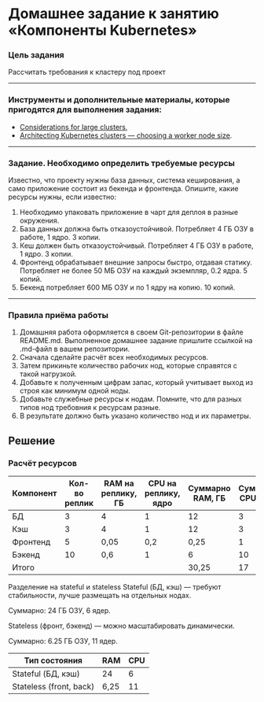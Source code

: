 # Домашнее задание к занятию «Компоненты Kubernetes»

### Цель задания

Рассчитать требования к кластеру под проект

------

### Инструменты и дополнительные материалы, которые пригодятся для выполнения задания:

- [Considerations for large clusters](https://kubernetes.io/docs/setup/best-practices/cluster-large/),
- [Architecting Kubernetes clusters — choosing a worker node size](https://learnk8s.io/kubernetes-node-size).

------

### Задание. Необходимо определить требуемые ресурсы
Известно, что проекту нужны база данных, система кеширования, а само приложение состоит из бекенда и фронтенда. Опишите, какие ресурсы нужны, если известно:

1. Необходимо упаковать приложение в чарт для деплоя в разные окружения. 
2. База данных должна быть отказоустойчивой. Потребляет 4 ГБ ОЗУ в работе, 1 ядро. 3 копии. 
3. Кеш должен быть отказоустойчивый. Потребляет 4 ГБ ОЗУ в работе, 1 ядро. 3 копии. 
4. Фронтенд обрабатывает внешние запросы быстро, отдавая статику. Потребляет не более 50 МБ ОЗУ на каждый экземпляр, 0.2 ядра. 5 копий. 
5. Бекенд потребляет 600 МБ ОЗУ и по 1 ядру на копию. 10 копий.

----

### Правила приёма работы

1. Домашняя работа оформляется в своем Git-репозитории в файле README.md. Выполненное домашнее задание пришлите ссылкой на .md-файл в вашем репозитории.
2. Сначала сделайте расчёт всех необходимых ресурсов.
3. Затем прикиньте количество рабочих нод, которые справятся с такой нагрузкой.
4. Добавьте к полученным цифрам запас, который учитывает выход из строя как минимум одной ноды. 
5. Добавьте служебные ресурсы к нодам. Помните, что для разных типов нод требовния к ресурсам разные. 
6. В результате должно быть указано количество нод и их параметры.

## Решение

### Расчёт ресурсов

|Компонент|Кол-во реплик|RAM на реплику, ГБ|CPU на реплику, ядро|Суммарно RAM, ГБ|Суммарно CPU, ядро|
|---------|---------|---------|---------|---------|---------|
|БД|3|4|1|12|3|
|Кэш|3|4|1|12|3|
|Фронтенд|5|0,05|0,2|0,25|1|
|Бэкенд|10|0,6|1|6|10|
|Итого||||30,25|17|

Разделение на stateful и stateless
Stateful (БД, кэш) — требуют стабильности, лучше размещать на отдельных нодах.

Суммарно: 24 ГБ ОЗУ, 6 ядер.

Stateless (фронт, бэкенд) — можно масштабировать динамически.

Суммарно: 6.25 ГБ ОЗУ, 11 ядер.

|Тип состояния|RAM|CPU|
|------|-------|------|
|Stateful (БД, кэш)|24|6|
|Stateless (front, back)|6,25|11|